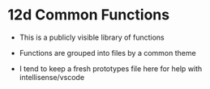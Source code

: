 # 12d Common Functions
 
* This is a publicly visible library of functions
 
* Functions are grouped into files by a common theme
 
* I tend to keep a fresh prototypes file here for help with intellisense/vscode